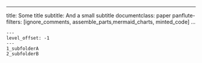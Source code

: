 
---
title: Some title
subtitle: And a small subtitle
documentclass: paper
panflute-filters: [ignore_comments, assemble_parts,mermaid_charts, minted_code]
...


``` parts
---
level_offset: -1
---
1_subfolderA
2_subfolderB
```